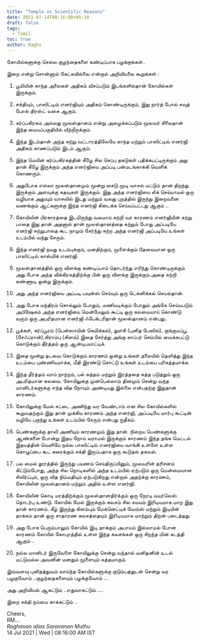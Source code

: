 ```yaml
---
title: "Temple vs Scientific Reasons"
date: 2021-07-14T08:16:00+05:30
draft: false
tags:
  - Tamil
toc: true
author: Raghs
---
```


கோயில்களுக்கு செல்ல குழந்தைகளை கண்டிப்பாக பழக்குங்கள்..

இறை என்று சொன்னால் கேட்கவில்லை என்றால் அறிவியலை கூறுங்கள் :

<!--more-->
 
1. பூமியின் காந்த அலைகள் அதிகம் வீசப்படும் இடங்களில்தான் கோயில்கள் இருக்கும். 

2. சக்தியும், பாஸிட்டிவ் எனர்ஜியும் அதிகம் கொண்டிருக்கும், இது நார்த் போல் சவுத் போல் திரஸ்ட் வகை ஆகும். 

3. கர்ப்பகிரகம் அல்லது மூலஸ்தானம் என்று அழைக்கப்படும் மூலவர் சிலைதான் இந்த மையப்பகுதியில் வீற்றீருக்கும். 

4. இந்த இடம்தான் அந்த சுற்று வட்டாரத்திலேயே காந்த மற்றும் பாஸிட்டிவ் எனர்ஜி அதிகம் காணப்படும் இடம் ஆகும். 

5. இந்த மெயின் கர்ப்பகிரகத்தின் கீழே சில செப்பு தகடுகள் பதிக்கபட்டிருக்கும் அது தான் கீழே இருக்கும் அந்த எனர்ஜியை அப்படி பன்மடங்காக்கி வெளிக் கொணரும்.

6. அதுபோக எல்லா மூலஸ்தானமும் மூன்று சைடு மூடி வாசல் மட்டும் தான் திறந்து இருக்கும் அளவுக்கு கதவுகள் இருக்கும். இது அந்த எனர்ஜியை லீக் செய்யாமல் ஒரு வழியாக அதுவும் வாசலில் இடது மற்றும் வலது புறத்தில் இருந்து இறைவனை வணங்கும் ஆட்களுக்கு இந்த எனர்ஜி கிடைக்க செய்யப்பட்டது ஆகும் ..

7. கோயிலின் பிரகாரத்தை இடமிருந்து வலமாய் சுற்றி வர காரணம் எனர்ஜியின் சுற்று பாதை இது தான் அதனால் தான் மூலஸ்தானத்தை சுற்றும் போது அப்படியே எனர்ஜி சுற்றுபாதை கூட நாமும் சேர்ந்து சுற்ற அந்த எனர்ஜி அப்படியே உங்கள் உடம்பில் வந்து சேரும். 

8. இந்த எனர்ஜி நமது உடம்புக்கும், மனதிற்கும், மூளைக்கும் தேவையான ஒரு பாஸிட்டிவ் காஸ்மிக் எனர்ஜி.

9. மூலஸ்தானத்தில் ஒரு விளக்கு கண்டிப்பாய் தொடர்ந்து எரிந்து கொண்டிருக்கும் அது போக அந்த விக்கிரகத்திற்க்கு பின் ஒரு விளக்கு இருக்கும்.அதை சுற்றி கண்ணாடி ஒன்று இருக்கும். 

10. அது அந்த எனர்ஜியை அப்படி பவுன்ஸ் செய்யும் ஒரு டெக்னிக்கல் செயல்தான்.

11. அது போக மந்திரம் சொல்லும் போதும், மணியடிக்கும் போதும் அங்கே செய்யபடும் அபிஷேகம் அந்த எனர்ஜியை மென்மேலும் கூட்டி ஒரு கலவையாய் கொண்டு வரும் ஒரு அபரிதமான எனர்ஜி ஃபேக்டரிதான் மூலஸ்தானம் என்பது..

12. பூக்கள், கர்ப்பூரம் (பென்ஸாயின் கெமிக்கல்), துளசி (புனித பேஸில்), குங்குமப்பூ (சேஃப்ரான்),கிராம்பு (கிளவ்) இதை சேர்த்து அங்கு காப்பர் செம்பில் வைக்கபட்டு கொடுக்கும் தீர்த்தம் ஒரு ஆன்டிபயாட்டிக். 

13. இதை மூன்று தடவை கொடுக்கும் காரணம் ஒன்று உங்கள் தலையில் தெளித்து இந்த உடம்பை புண்ணியமாக்க, மீதி இரண்டு சொட்டு உங்கள் உடம்பை பரிசுத்தமாக்க.

14. இந்த தீர்த்தம் வாய் நாற்றம், பல் சுத்தம் மற்றும் இரத்ததை சுத்த படுத்தும் ஒரு அபரிதமான கலவை. கோயிலுக்கு முன்பெல்லாம் தினமும் சென்று வந்த மானிடர்களுக்கு எந்த வித நோயும் அண்டியது இல்லை என்பதற்கு இதுதான் காரணம்.

15. கோயிலுக்கு மேல் சட்டை அணிந்து வர வேண்டாம் என சில கோயில்களில் கூறுவதற்கும் இது தான் முக்கிய காரணம் அந்த எனர்ஜி, அப்படியே மார்பு கூட்டின் வழியே புகுந்து உங்கள் உடம்பில் சேரும் என்பது ஐதீகம். 

16. பெண்களுக்கு தாலி அணியும் காரணமும் இது தான்.
நிறைய பெண்களுக்கு ஆண்களை போன்று இதய நோய் வராமல் இருக்கும் காரணம் இந்த தங்க மெட்டல் இதயத்தின் வெளியே நல்ல பாஸிட்டிவ் எனர்ஜியை வாங்கி உள்ளே உள்ள கொழுப்பை கூட கரைக்கும் சக்தி இருப்பதாக ஒரு கூடுதல் தகவல்.

17. பல மைல் தூரத்தில் இருந்து பயணம் செய்திருப்பினும், மூலவரின் தரிசனம் கிட்டும்போது, அந்த சில நொடிகளில் அந்த உடம்பில் ஏற்படும் ஒரு மென்மையான சிலிர்ப்பும், ஒரு வித நிம்மதியும் ஏற்படுகிறது என்றால் அதற்க்கு காரணம், கோயிலின் மூலஸ்தானம் மற்றும் அதில் உள்ள எனர்ஜி. 

18. கோயிலின் கொடி மரத்திற்க்கும் மூலஸ்தானதிர்க்கும் ஒரு நேரடி வயர்லெஸ் தொடர்பு உண்டு. கோயில் மேல் இருக்கும் கலசம் சில சமயம் இரிடியமாக மாற இது தான் காரணம். கீழ் இருந்து கிளம்பும் மேக்னெட்டிக் வேவ்ஸ் மற்றும் இடியின் தாக்கம் தான் ஒரு சாதாரண கலசத்தையும் இரிடியமாக மாற்றும் திறன் படைத்தது.

19. அது போக பெரும்பாலும் கோயில் இடி தாக்கும் அபாயம் இல்லாமல் போன காரணம் கோயில் கோபுரத்தில் உள்ள இந்த கலசங்கள் ஒரு சிறந்த மின் கடத்தி ஆகும் ..

20. நல்ல மானிடர் இருவேளை கோயிலுக்கு சென்று வந்தால் மனிதனின் உடல் மட்டுமல்ல அவனின் மனதும் மூளையும் சுத்தமாகும்.

இவ்வளவு புனிதத்துவம் வாய்ந்த கோயில்களுக்கு குடும்பத்துடன் சென்று வர பழகுவோம் ..குழந்தைகளையும் பழக்குவோம் ...

அது அறிவியல் ஆகட்டும் ..எதுவாகட்டும் ....

இறை சக்தி நம்மை காக்கட்டும் ..

Cheers,\
RM...\
_Raghavan alias Saravanan Muthu_\
14 Jul 2021 | Wed | 08:16:00 AM IST
